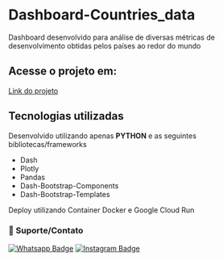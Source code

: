 # Dashboard-Countries_data

Dashboard desenvolvido para análise de diversas métricas de desenvolvimento obtidas pelos países ao redor do mundo

## Acesse o projeto em:
<a href=https://dashboard-countries-fjsnrcd5mq-uc.a.run.app>Link do projeto</a>

## Tecnologias utilizadas
Desenvolvido utilizando apenas **PYTHON** e as seguintes bibliotecas/frameworks

- Dash
- Plotly
- Pandas
- Dash-Bootstrap-Components
- Dash-Bootstrap-Templates

Deploy utilizando Container Docker e Google Cloud Run

### 🤝 Suporte/Contato
[![Whatsapp Badge](https://img.shields.io/badge/WhatsApp-25D366?style=for-the-badge&logo=whatsapp&logoColor=white)](https://wa.me/5511947747178)
[![Instagram Badge](https://img.shields.io/badge/Instagram-E4405F?style=for-the-badge&logo=instagram&logoColor=white)](https://www.instagram.com/pyhelpbr/)
